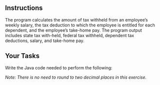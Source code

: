## Instructions

The program calculates the amount of tax withheld from an employee’s weekly salary, the tax deduction to which the employee is entitled for each dependent, and the employee’s take-home pay. The program output includes state tax with-held, federal tax withheld, dependent tax deductions, salary, and take-home pay.

## Your Tasks

Write the Java code needed to perform the following:

_Note: There is no need to round to two decimal places in this exercise._
